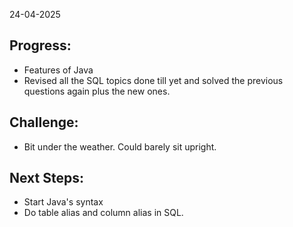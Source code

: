 24-04-2025

## Progress:
* Features of Java
* Revised all the SQL topics done till yet and solved the previous questions again plus the new ones. 

## Challenge:
* Bit under the weather. Could barely sit upright.

## Next Steps:
* Start Java's syntax
* Do table alias and column alias in SQL.
